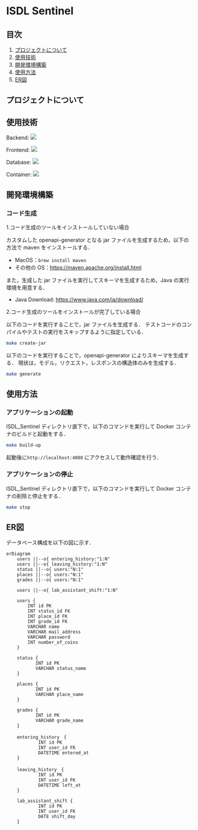 # ISDL Sentinel

## 目次
1. [プロジェクトについて](#プロジェクトについて)
2. [使用技術](#使用技術)
3. [開発環境構築](#開発環境構築)
4. [使用方法](#使用方法)
5. [ER図](#ER図)


## プロジェクトについて


## 使用技術

Backend: <img src="https://img.shields.io/badge/-Go-76E1FE.svg?logo=go&style=plastic">

Frontend: <img src="https://img.shields.io/badge/-React-61DAFB.svg?logo=react&style=plastic">

Database: <img src="https://img.shields.io/badge/-Mysql-4479A1.svg?logo=mysql&style=plastic">

Container: <img src="https://img.shields.io/badge/-Docker-1488C6.svg?logo=docker&style=plastic">

## 開発環境構築

### コード生成

1.コード生成のツールをインストールしていない場合

カスタムした openapi-generator となる jar ファイルを生成するため，以下の方法で maven をインストールする．

- MacOS：`brew install maven`
- その他の OS：https://maven.apache.org/install.html

また，生成した jar ファイルを実行してスキーマを生成するため，Java の実行環境を用意する．

- Java Download: https://www.java.com/ja/download/

2.コード生成のツールをインストールが完了している場合

以下のコードを実行することで，jar ファイルを生成する．
テストコードのコンパイルやテストの実行をスキップするように指定している．

```bash
make create-jar
```

以下のコードを実行することで，openapi-generator によりスキーマを生成する．
現状は，モデル，リクエスト，レスポンスの構造体のみを生成する．

```bash
make generate
```

## 使用方法
### アプリケーションの起動

ISDL_Sentinel ディレクトリ直下で，以下のコマンドを実行して Docker コンテナのビルドと起動をする．

```bash
make build-up 
```

起動後に`http://localhost:4000` にアクセスして動作確認を行う．  


### アプリケーションの停止

ISDL_Sentinel ディレクトリ直下で，以下のコマンドを実行して Docker コンテナの削除と停止をする．

```bash
make stop 
```

## ER図

データベース構成を以下の図に示す．

```mermaid
erDiagram
    users ||--o{ entering_history:"1:N"
    users ||--o{ leaving_history:"1:N"
    status ||--o{ users:"N:1"
    places ||--o{ users:"N:1"
    grades ||--o{ users:"N:1"
    
    users ||--o{ lab_assistant_shift:"1:N"
    
    users {
        INT id PK
        INT status_id FK
        INT place_id FK
        INT grade_id FK
        VARCHAR name
        VARCHAR mail_address
        VARCHAR password
        INT number_of_coins
    }
    
    status {
		   INT id PK
		   VARCHAR status_name
    }
    
    places {
		   INT id PK
		   VARCHAR place_name
    }
    
    grades {
		   INT id PK
		   VARCHAR grade_name
    }
    
    entering_history　{
		    INT id PK
		    INT user_id FK
		    DATETIME entered_at
    }
    
    leaving_history　{
		    INT id PK
		    INT user_id FK
		    DATETIME left_at
    }
    
    lab_assistant_shift {
		    INT id PK
		    INT user_id FK
		    DATE shift_day
    }
    